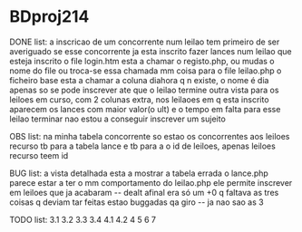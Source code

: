 BDproj214
=========

DONE list:
a inscricao de um concorrente num leilao tem primeiro de ser averiguado se esse concorrente ja esta inscrito
fazer lances num leilao que esteja inscrito
o file login.htm esta a chamar o registo.php, ou mudas o nome do file ou troca-se essa chamada
mm coisa para o file leilao.php
o ficheiro base esta a chamar a coluna diahora q n existe, o nome é dia apenas
so se pode inscrever ate que o leilao termine
outra vista para os leiloes em curso, com 2 colunas extra, nos leilaoes em q esta inscrito aparecem os lances com maior valor(o ult) e o tempo em falta para esse leilao terminar
nao estou a conseguir inscrever um sujeito

OBS list:
na minha tabela concorrente so estao os concorrentes aos leiloes recurso
tb para a tabela lance e tb para a o id de leiloes, apenas leiloes recurso teem id

BUG list:
a vista detalhada esta a mostrar a tabela errada
o lance.php parece estar a ter o mm comportamento do leilao.php 
ele permite inscrever em leiloes que ja acabaram -- dealt  afinal era só um +0 q faltava
as tres coisas q deviam tar feitas estao buggadas qa giro -- ja nao sao as 3

TODO list:
3.1
3.2
3.3
3.4
4.1
4.2
4
5
6
7


